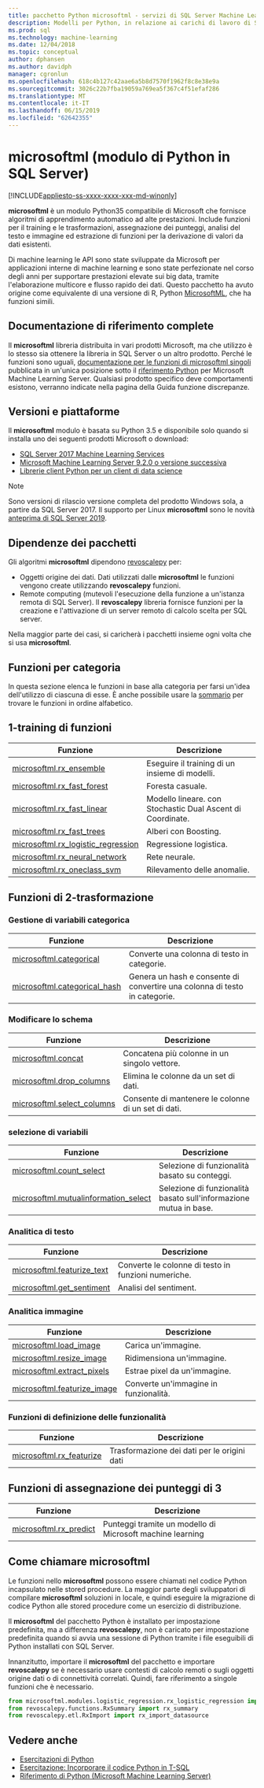 ```yaml
---
title: pacchetto Python microsoftml - servizi di SQL Server Machine Learning
description: Modelli per Python, in relazione ai carichi di lavoro di SQL Server machine learning e introduce il Microsoft algoritmi di machine learning.
ms.prod: sql
ms.technology: machine-learning
ms.date: 12/04/2018
ms.topic: conceptual
author: dphansen
ms.author: davidph
manager: cgronlun
ms.openlocfilehash: 618c4b127c42aae6a5b8d7570f1962f8c8e38e9a
ms.sourcegitcommit: 3026c22b7fba19059a769ea5f367c4f51efaf286
ms.translationtype: MT
ms.contentlocale: it-IT
ms.lasthandoff: 06/15/2019
ms.locfileid: "62642355"
---
```

# <a name="microsoftml-python-module-in-sql-server"></a>microsoftml (modulo di Python in SQL Server)
[!INCLUDE[appliesto-ss-xxxx-xxxx-xxx-md-winonly](../../includes/appliesto-ss-xxxx-xxxx-xxx-md-winonly.md)]

**microsoftml** è un modulo Python35 compatibile di Microsoft che fornisce algoritmi di apprendimento automatico ad alte prestazioni. Include funzioni per il training e le trasformazioni, assegnazione dei punteggi, analisi del testo e immagine ed estrazione di funzioni per la derivazione di valori da dati esistenti.

Di machine learning le API sono state sviluppate da Microsoft per applicazioni interne di machine learning e sono state perfezionate nel corso degli anni per supportare prestazioni elevate sui big data, tramite l'elaborazione multicore e flusso rapido dei dati. Questo pacchetto ha avuto origine come equivalente di una versione di R, Python [MicrosoftML](../r/ref-r-microsoftml.md), che ha funzioni simili. 

## <a name="full-reference-documentation"></a>Documentazione di riferimento complete

Il **microsoftml** libreria distribuita in vari prodotti Microsoft, ma che utilizzo è lo stesso sia ottenere la libreria in SQL Server o un altro prodotto. Perché le funzioni sono uguali, [documentazione per le funzioni di microsoftml singoli](https://docs.microsoft.com/machine-learning-server/python-reference/microsoftml/microsoftml-package) pubblicata in un'unica posizione sotto il [riferimento Python](https://docs.microsoft.com/machine-learning-server/python-reference/introducing-python-package-reference) per Microsoft Machine Learning Server. Qualsiasi prodotto specifico deve comportamenti esistono, verranno indicate nella pagina della Guida funzione discrepanze.

## <a name="versions-and-platforms"></a>Versioni e piattaforme

Il **microsoftml** modulo è basata su Python 3.5 e disponibile solo quando si installa uno dei seguenti prodotti Microsoft o download:

+ [SQL Server 2017 Machine Learning Services](../install/sql-machine-learning-services-windows-install.md)
+ [Microsoft Machine Learning Server 9.2.0 o versione successiva](https://docs.microsoft.com/machine-learning-server/)
+ [Librerie client Python per un client di data science](setup-python-client-tools-sql.md)

> [!NOTE]
> Sono versioni di rilascio versione completa del prodotto Windows sola, a partire da SQL Server 2017. Il supporto per Linux **microsoftml** sono le novità [anteprima di SQL Server 2019](../../linux/sql-server-linux-setup-machine-learning.md).

## <a name="package-dependencies"></a>Dipendenze dei pacchetti

Gli algoritmi **microsoftml** dipendono [revoscalepy](ref-py-revoscalepy.md) per:

+ Oggetti origine dei dati. Dati utilizzati dalle **microsoftml** le funzioni vengono create utilizzando **revoscalepy** funzioni.
+ Remote computing (mutevoli l'esecuzione della funzione a un'istanza remota di SQL Server). Il **revoscalepy** libreria fornisce funzioni per la creazione e l'attivazione di un server remoto di calcolo scelta per SQL server.

Nella maggior parte dei casi, si caricherà i pacchetti insieme ogni volta che si usa **microsoftml**.

## <a name="functions-by-category"></a>Funzioni per categoria

In questa sezione elenca le funzioni in base alla categoria per farsi un'idea dell'utilizzo di ciascuna di esse. È anche possibile usare la [sommario](https://docs.microsoft.com/machine-learning-server/python-reference/introducing-python-package-reference) per trovare le funzioni in ordine alfabetico.

## <a name="1-training-functions"></a>1-training di funzioni

| Funzione | Descrizione |
|----------|-------------|
|[microsoftml.rx_ensemble](https://docs.microsoft.com/machine-learning-server/python-reference/microsoftml/rx-ensemble) | Eseguire il training di un insieme di modelli. |
|[microsoftml.rx_fast_forest](https://docs.microsoft.com/machine-learning-server/python-reference/microsoftml/rx-fast-forest)  | Foresta casuale. |
|[microsoftml.rx_fast_linear](https://docs.microsoft.com/machine-learning-server/python-reference/microsoftml/rx-fast-linear) | Modello lineare. con Stochastic Dual Ascent di Coordinate. |
|[microsoftml.rx_fast_trees](https://docs.microsoft.com/machine-learning-server/python-reference/microsoftml/rx-fast-trees) | Alberi con Boosting. |
|[microsoftml.rx_logistic_regression](https://docs.microsoft.com/machine-learning-server/python-reference/microsoftml/rx-logistic-regression) | Regressione logistica. |
|[microsoftml.rx_neural_network](https://docs.microsoft.com/machine-learning-server/python-reference/microsoftml/rx-neural-network) | Rete neurale. |
|[microsoftml.rx_oneclass_svm](https://docs.microsoft.com/machine-learning-server/python-reference/microsoftml/rx-oneclass-svm) | Rilevamento delle anomalie. |

<a name="ml-transforms"></a>

## <a name="2-transform-functions"></a>Funzioni di 2-trasformazione

### <a name="categorical-variable-handling"></a>Gestione di variabili categorica

| Funzione | Descrizione |
|----------|-------------|
|[microsoftml.categorical](https://docs.microsoft.com/machine-learning-server/python-reference/microsoftml/categorical) | Converte una colonna di testo in categorie. |
|[microsoftml.categorical_hash](https://docs.microsoft.com/machine-learning-server/python-reference/microsoftml/categorical-hash) | Genera un hash e consente di convertire una colonna di testo in categorie. |

### <a name="schema-manipulation"></a>Modificare lo schema

| Funzione | Descrizione |
|----------|-------------|
|[microsoftml.concat](https://docs.microsoft.com/machine-learning-server/python-reference/microsoftml/concat) | Concatena più colonne in un singolo vettore. |
|[microsoftml.drop_columns](https://docs.microsoft.com/machine-learning-server/python-reference/microsoftml/drop-columns) | Elimina le colonne da un set di dati. |
|[microsoftml.select_columns](https://docs.microsoft.com/machine-learning-server/python-reference/microsoftml/select-columns) | Consente di mantenere le colonne di un set di dati. |


### <a name="variable-selection"></a>selezione di variabili

| Funzione | Descrizione |
|----------|-------------|
|[microsoftml.count_select](https://docs.microsoft.com/machine-learning-server/python-reference/microsoftml/count-select) |Selezione di funzionalità basato su conteggi. |
|[microsoftml.mutualinformation_select](https://docs.microsoft.com/machine-learning-server/python-reference/microsoftml/mutualinformation-select) | Selezione di funzionalità basato sull'informazione mutua in base. |


### <a name="text-analytics"></a>Analitica di testo

| Funzione | Descrizione |
|----------|-------------|
|[microsoftml.featurize_text](https://docs.microsoft.com/machine-learning-server/python-reference/microsoftml/featurize-text) | Converte le colonne di testo in funzioni numeriche. |
|[microsoftml.get_sentiment](https://docs.microsoft.com/machine-learning-server/python-reference/microsoftml/get-sentiment) | Analisi del sentiment. |


### <a name="image-analytics"></a>Analitica immagine 

| Funzione | Descrizione |
|----------|-------------|
|[microsoftml.load_image](https://docs.microsoft.com/machine-learning-server/python-reference/microsoftml/load-image) | Carica un'immagine. |
|[microsoftml.resize_image](https://docs.microsoft.com/machine-learning-server/python-reference/microsoftml/resize-image) | Ridimensiona un'immagine. |
|[microsoftml.extract_pixels](https://docs.microsoft.com/machine-learning-server/python-reference/microsoftml/extract-pixels) | Estrae pixel da un'immagine. |
|[microsoftml.featurize_image](https://docs.microsoft.com/machine-learning-server/python-reference/microsoftml/featurize-image) | Converte un'immagine in funzionalità. |

### <a name="featurization-functions"></a>Funzioni di definizione delle funzionalità

| Funzione | Descrizione |
|----------|-------------|
|[microsoftml.rx_featurize](https://docs.microsoft.com/machine-learning-server/python-reference/microsoftml/rx-featurize) | Trasformazione dei dati per le origini dati |

<a name="ml-scoring"></a>

## <a name="3-scoring-functions"></a>Funzioni di assegnazione dei punteggi di 3

| Funzione | Descrizione |
|----------|-------------|
|[microsoftml.rx_predict](https://docs.microsoft.com/machine-learning-server/python-reference/microsoftml/rx-predict) | Punteggi tramite un modello di Microsoft machine learning |

## <a name="how-to-call-microsoftml"></a>Come chiamare microsoftml

Le funzioni nello **microsoftml** possono essere chiamati nel codice Python incapsulato nelle stored procedure. La maggior parte degli sviluppatori di compilare **microsoftml** soluzioni in locale, e quindi eseguire la migrazione di codice Python alle stored procedure come un esercizio di distribuzione.

Il **microsoftml** del pacchetto Python è installato per impostazione predefinita, ma a differenza **revoscalepy**, non è caricato per impostazione predefinita quando si avvia una sessione di Python tramite i file eseguibili di Python installati con SQL Server.

Innanzitutto, importare il **microsoftml** del pacchetto e importare **revoscalepy** se è necessario usare contesti di calcolo remoti o sugli oggetti origine dati o di connettività correlati. Quindi, fare riferimento a singole funzioni che è necessario.

```python
from microsoftml.modules.logistic_regression.rx_logistic_regression import rx_logistic_regression
from revoscalepy.functions.RxSummary import rx_summary
from revoscalepy.etl.RxImport import rx_import_datasource
```

## <a name="see-also"></a>Vedere anche

+ [Esercitazioni di Python](../tutorials/sql-server-python-tutorials.md)
+ [Esercitazione: Incorporare il codice Python in T-SQL](../tutorials/run-python-using-t-sql.md)
+ [Riferimento di Python (Microsoft Machine Learning Server)](https://docs.microsoft.com/machine-learning-server/python-reference/introducing-python-package-reference)

